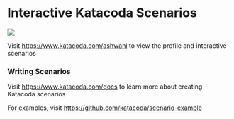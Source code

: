 # Interactive Katacoda Scenarios

[![](http://shields.katacoda.com/katacoda/ashwani/count.svg)](https://www.katacoda.com/ashwani "Get your profile on Katacoda.com")

Visit https://www.katacoda.com/ashwani to view the profile and interactive scenarios

### Writing Scenarios
Visit https://www.katacoda.com/docs to learn more about creating Katacoda scenarios

For examples, visit https://github.com/katacoda/scenario-example
